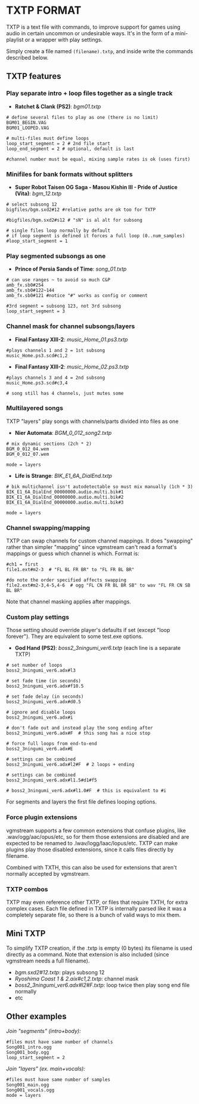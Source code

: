 # TXTP FORMAT

TXTP is a text file with commands, to improve support for games using audio in certain uncommon or undesirable ways. It's in the form of a mini-playlist or a wrapper with play settings.

Simply create a file named `(filename).txtp`, and inside write the commands described below.


## TXTP features

### Play separate intro + loop files together as a single track
- __Ratchet & Clank (PS2)__: _bgm01.txtp_
```
# define several files to play as one (there is no limit) 
BGM01_BEGIN.VAG
BGM01_LOOPED.VAG

# multi-files must define loops
loop_start_segment = 2 # 2nd file start
loop_end_segment = 2 # optional, default is last

#channel number must be equal, mixing sample rates is ok (uses first)
```

### Minifiles for bank formats without splitters
- __Super Robot Taisen OG Saga - Masou Kishin III - Pride of Justice (Vita)__: _bgm_12.txtp_
```
# select subsong 12
bigfiles/bgm.sxd2#12 #relative paths are ok too for TXTP

#bigfiles/bgm.sxd2#s12 # "sN" is al alt for subsong

# single files loop normally by default
# if loop segment is defined it forces a full loop (0..num_samples)
#loop_start_segment = 1
```

### Play segmented subsongs as one
- __Prince of Persia Sands of Time__: _song_01.txtp_
```
# can use ranges ~ to avoid so much C&P
amb_fx.sb0#254
amb_fx.sb0#122~144
amb_fx.sb0#121 #notice "#" works as config or comment

#3rd segment = subsong 123, not 3rd subsong
loop_start_segment = 3
```


### Channel mask for channel subsongs/layers
- __Final Fantasy XIII-2__: _music_Home_01.ps3.txtp_
```
#plays channels 1 and 2 = 1st subsong
music_Home.ps3.scd#c1,2
```

- __Final Fantasy XIII-2__: _music_Home_02.ps3.txtp_
```
#plays channels 3 and 4 = 2nd subsong
music_Home.ps3.scd#c3,4

# song still has 4 channels, just mutes some
```


### Multilayered songs

TXTP "layers" play songs with channels/parts divided into files as one

- __Nier Automata__: _BGM_0_012_song2.txtp_
```
# mix dynamic sections (2ch * 2)
BGM_0_012_04.wem
BGM_0_012_07.wem

mode = layers
```

- __Life is Strange__: _BIK_E1_6A_DialEnd.txtp_
```
# bik multichannel isn't autodetectable so must mix manually (1ch * 3)
BIK_E1_6A_DialEnd_00000000.audio.multi.bik#1
BIK_E1_6A_DialEnd_00000000.audio.multi.bik#2
BIK_E1_6A_DialEnd_00000000.audio.multi.bik#3

mode = layers
```


### Channel swapping/mapping
TXTP can swap channels for custom channel mappings. It does "swapping" rather than simpler "mapping" since vgmstream can't read a format's mappings or guess which channel is which. Format is:
```
#ch1 = first
file1.ext#m2-3  # "FL BL FR BR" to "FL FR BL BR"

#do note the order specified affects swapping
file2.ext#m2-3,4-5,4-6  # ogg "FL CN FR BL BR SB" to wav "FL FR CN SB BL BR"
```
Note that channel masking applies after mappings.


### Custom play settings
Those setting should override player's defaults if set (except "loop forever"). They are equivalent to some test.exe options.

- __God Hand (PS2)__: _boss2_3ningumi_ver6.txtp_ (each line is a separate TXTP)
```
# set number of loops
boss2_3ningumi_ver6.adx#l3

# set fade time (in seconds)
boss2_3ningumi_ver6.adx#f10.5

# set fade delay (in seconds)
boss2_3ningumi_ver6.adx#d0.5

# ignore and disable loops
boss2_3ningumi_ver6.adx#i

# don't fade out and instead play the song ending after
boss2_3ningumi_ver6.adx#F  # this song has a nice stop

# force full loops from end-to-end
boss2_3ningumi_ver6.adx#E

# settings can be combined
boss2_3ningumi_ver6.adx#l2#F  # 2 loops + ending

# settings can be combined
boss2_3ningumi_ver6.adx#l1.5#d1#f5

# boss2_3ningumi_ver6.adx#l1.0#F  # this is equivalent to #i
```

For segments and layers the first file defines looping options.


### Force plugin extensions
vgmstream supports a few common extensions that confuse plugins, like .wav/ogg/aac/opus/etc, so for them those extensions are disabled and are expected to be renamed to .lwav/logg/laac/lopus/etc. TXTP can make plugins play those disabled extensions, since it calls files directly by filename.

Combined with TXTH, this can also be used for extensions that aren't normally accepted by vgmstream.


### TXTP combos
TXTP may even reference other TXTP, or files that require TXTH, for extra complex cases. Each file defined in TXTP is internally parsed like it was a completely separate file, so there is a bunch of valid ways to mix them.


## Mini TXTP

To simplify TXTP creation, if the .txtp is empty (0 bytes) its filename is used directly as a command. Note that extension is also included (since vgmstream needs a full filename).
- _bgm.sxd2#12.txtp_: plays subsong 12
- _Ryoshima Coast 1 & 2.aix#c1,2.txtp_: channel mask
- _boss2_3ningumi_ver6.adx#l2#F.txtp_: loop twice then play song end file normally
- etc


## Other examples

_Join "segments" (intro+body):_
```
#files must have same number of channels
Song001_intro.ogg
Song001_body.ogg
loop_start_segment = 2
```

_Join "layers" (ex. main+vocals):_
```
#files must have same number of samples
Song001_main.ogg
Song001_vocals.ogg
mode = layers
```
